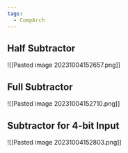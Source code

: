 ```yaml
---
tags:
  - CompArch
---
```

## Half Subtractor
![[Pasted image 20231004152657.png]]
## Full Subtractor
![[Pasted image 20231004152710.png]]
## Subtractor for 4-bit Input
![[Pasted image 20231004152803.png]]